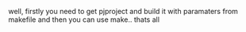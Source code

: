 well, firstly you need to get pjproject and build it with paramaters from makefile
and then you can use make.. thats all